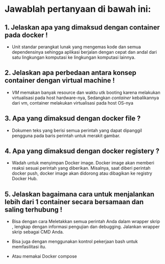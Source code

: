 # Jawablah pertanyaan di bawah ini:

## 1. Jelaskan apa yang dimaksud dengan container pada docker !
- Unit standar perangkat lunak yang mengemas kode dan semua dependensinya sehingga aplikasi berjalan dengan cepat dan andal dari satu lingkungan komputasi ke lingkungan komputasi lainnya.
## 2. Jelaskan apa perbedaan antara konsep container dengan virtual machine !
- _VM_ memakan banyak resource dan waktu utk booting karena melakukan virtualisasi pada host hardware-nya, Sedangkan _container_ kebalikannya dari vm, container melakukan virtualisasi pada host OS-nya

## 3. Apa yang dimaksud dengan docker file ?
- Dokumen teks yang berisi semua perintah yang dapat dipanggil pengguna pada baris perintah untuk merakit gambar.
## 4. Apa yang dimaksud dengan docker registery ?
- Wadah untuk menyimpan Docker image. Docker image akan memberi reaksi sesuai perintah yang diberikan. Misalnya, saat diberi perintah docker push, docker image akan didorong atau dibagikan ke registry Docker Hub.

## 5. Jelaskan bagaimana cara untuk menjalankan lebih dari 1 container secara bersamaan dan saling terhubung !
- Bisa dengan cara Meletakkan semua perintah Anda dalam wrapper skrip , lengkap dengan informasi pengujian dan debugging. Jalankan wrapper skrip sebagai CMD Anda.

- Bisa juga dengan  menggunakan kontrol pekerjaan bash untuk memfasilitasi itu.

- Atau memakai Docker compose